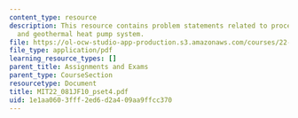 ```yaml
---
content_type: resource
description: This resource contains problem statements related to process economics,
  and geothermal heat pump system.
file: https://ol-ocw-studio-app-production.s3.amazonaws.com/courses/22-081j-introduction-to-sustainable-energy-fall-2010/1e1aa0603fff2ed6d2a409aa9ffcc370_MIT22_081JF10_pset4.pdf
file_type: application/pdf
learning_resource_types: []
parent_title: Assignments and Exams
parent_type: CourseSection
resourcetype: Document
title: MIT22_081JF10_pset4.pdf
uid: 1e1aa060-3fff-2ed6-d2a4-09aa9ffcc370
---
```

